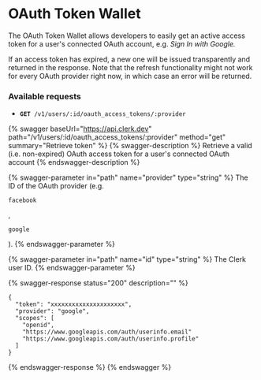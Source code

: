 # OAuth Token Wallet

The OAuth Token Wallet allows developers to easily get an active access token for a user's connected OAuth account, e.g. _Sign In with Google._

If an access token has expired, a new one will be issued transparently and returned in the response. Note that the refresh functionality might not work for every OAuth provider right now, in which case an error will be returned.

### Available requests

* **`GET`**` /v1/users/:id/oauth_access_tokens/:provider`

{% swagger baseUrl="https://api.clerk.dev" path="/v1/users/:id/oauth_access_tokens/:provider" method="get" summary="Retrieve token" %}
{% swagger-description %}
Retrieve a valid (i.e. non-expired) OAuth access token for a user's connected OAuth account
{% endswagger-description %}

{% swagger-parameter in="path" name="provider" type="string" %}
The ID of the OAuth provider (e.g. 

`facebook`

,

`google`

).
{% endswagger-parameter %}

{% swagger-parameter in="path" name="id" type="string" %}
The Clerk user ID.
{% endswagger-parameter %}

{% swagger-response status="200" description="" %}
```
{
  "token": "xxxxxxxxxxxxxxxxxxxxx",
  "provider": "google",
  "scopes": [
    "openid",
    "https://www.googleapis.com/auth/userinfo.email"
    "https://www.googleapis.com/auth/userinfo.profile"
  ]
}
```
{% endswagger-response %}
{% endswagger %}



